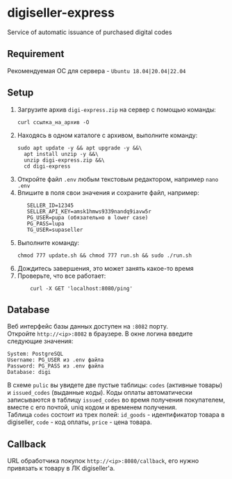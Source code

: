 # digiseller-express
Service of automatic issuance of purchased digital codes

## Requirement
Рекомендуемая ОС для сервера - `Ubuntu 18.04|20.04|22.04`

## Setup
1. Загрузите архив `digi-express.zip` на сервер c помощью команды:
   ````shell
   curl ссылка_на_архив -O
   ````
2. Находясь в одном каталоге с архивом, выполните команду:
    ```shell
    sudo apt update -y && apt upgrade -y &&\
      apt install unzip -y &&\
      unzip digi-express.zip &&\
      cd digi-express
    ```
3. Откройте файл `.env` любым текстовым редактором, например `nano .env`
4. Впишите в поля свои значения и сохраните файл, например:
   ```text
      SELLER_ID=12345
      SELLER_API_KEY=amsk1hmws9339nandq9iavw5r
      PG_USER=pupa (обязательно в lower case)
      PG_PASS=lupa
      TG_USER=supaseller
   ```
5. Выполните команду:
    ```shell
    chmod 777 update.sh && chmod 777 run.sh && sudo ./run.sh
    ```
6. Дождитесь завершения, это может занять какое-то время
7. Проверьте, что все работает:
    ```shell
        curl -X GET 'localhost:8080/ping'
    ```

## Database 
Веб интерфейс базы данных доступен на `:8082` порту.  
Откройте `http://<ip>:8082` в браузере. В окне логина введите следующие значения:
```text
System: PostgreSQL
Username: PG_USER из .env файла
Password: PG_PASS из .env файла
Database: digi
```
В схеме `pulic` вы увидете две пустые таблицы: `codes` (активные товары) и `issued_codes` (выданные коды).
Коды оплаты автоматически записываются в таблицу `issued_codes` во время получения покупателем, вместе с
его почтой, uniq кодом и временем получения.   
Таблица `codes` состоит из трех полей: `id_goods` - идентификатор товара в digiseller, `code` - код оплаты, `price` - цена товара.


## Callback
URL обработчика покупок `http://<ip>:8080/callback`, его нужно привязать к товару в ЛК digiseller'а.